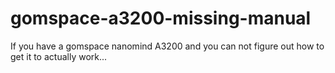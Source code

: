 # gomspace-a3200-missing-manual
If you have a gomspace nanomind A3200 and you can not figure out how to get it to actually work...
